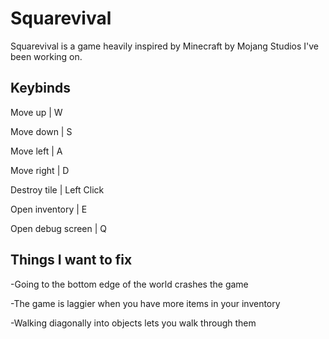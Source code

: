 # Squarevival
Squarevival is a game heavily inspired by Minecraft by Mojang Studios I've been working on.

## Keybinds
Move up                 | W

Move down               | S

Move left               | A

Move right              | D

Destroy tile            | Left Click

Open inventory          | E

Open debug screen       | Q

## Things I want to fix
-Going to the bottom edge of the world crashes the game

-The game is laggier when you have more items in your inventory

-Walking diagonally into objects lets you walk through them
